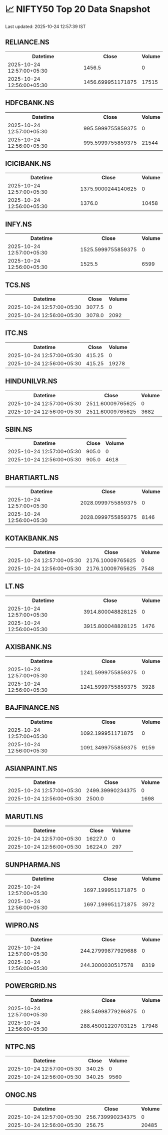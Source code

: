 # 📈 NIFTY50 Top 20 Data Snapshot

Last updated: 2025-10-24 12:57:39 IST

## RELIANCE.NS

<table>
  <tr><th>Datetime</th><th>Close</th><th>Volume</th></tr>
  <tr><td>2025-10-24 12:57:00+05:30</td><td>1456.5</td><td>0</td></tr>
  <tr><td>2025-10-24 12:56:00+05:30</td><td>1456.699951171875</td><td>17515</td></tr>
</table>

## HDFCBANK.NS

<table>
  <tr><th>Datetime</th><th>Close</th><th>Volume</th></tr>
  <tr><td>2025-10-24 12:57:00+05:30</td><td>995.5999755859375</td><td>0</td></tr>
  <tr><td>2025-10-24 12:56:00+05:30</td><td>995.5999755859375</td><td>21544</td></tr>
</table>

## ICICIBANK.NS

<table>
  <tr><th>Datetime</th><th>Close</th><th>Volume</th></tr>
  <tr><td>2025-10-24 12:57:00+05:30</td><td>1375.9000244140625</td><td>0</td></tr>
  <tr><td>2025-10-24 12:56:00+05:30</td><td>1376.0</td><td>10458</td></tr>
</table>

## INFY.NS

<table>
  <tr><th>Datetime</th><th>Close</th><th>Volume</th></tr>
  <tr><td>2025-10-24 12:57:00+05:30</td><td>1525.5999755859375</td><td>0</td></tr>
  <tr><td>2025-10-24 12:56:00+05:30</td><td>1525.5</td><td>6599</td></tr>
</table>

## TCS.NS

<table>
  <tr><th>Datetime</th><th>Close</th><th>Volume</th></tr>
  <tr><td>2025-10-24 12:57:00+05:30</td><td>3077.5</td><td>0</td></tr>
  <tr><td>2025-10-24 12:56:00+05:30</td><td>3078.0</td><td>2092</td></tr>
</table>

## ITC.NS

<table>
  <tr><th>Datetime</th><th>Close</th><th>Volume</th></tr>
  <tr><td>2025-10-24 12:57:00+05:30</td><td>415.25</td><td>0</td></tr>
  <tr><td>2025-10-24 12:56:00+05:30</td><td>415.25</td><td>19278</td></tr>
</table>

## HINDUNILVR.NS

<table>
  <tr><th>Datetime</th><th>Close</th><th>Volume</th></tr>
  <tr><td>2025-10-24 12:57:00+05:30</td><td>2511.60009765625</td><td>0</td></tr>
  <tr><td>2025-10-24 12:56:00+05:30</td><td>2511.60009765625</td><td>3682</td></tr>
</table>

## SBIN.NS

<table>
  <tr><th>Datetime</th><th>Close</th><th>Volume</th></tr>
  <tr><td>2025-10-24 12:57:00+05:30</td><td>905.0</td><td>0</td></tr>
  <tr><td>2025-10-24 12:56:00+05:30</td><td>905.0</td><td>4618</td></tr>
</table>

## BHARTIARTL.NS

<table>
  <tr><th>Datetime</th><th>Close</th><th>Volume</th></tr>
  <tr><td>2025-10-24 12:57:00+05:30</td><td>2028.0999755859375</td><td>0</td></tr>
  <tr><td>2025-10-24 12:56:00+05:30</td><td>2028.0999755859375</td><td>8146</td></tr>
</table>

## KOTAKBANK.NS

<table>
  <tr><th>Datetime</th><th>Close</th><th>Volume</th></tr>
  <tr><td>2025-10-24 12:57:00+05:30</td><td>2176.10009765625</td><td>0</td></tr>
  <tr><td>2025-10-24 12:56:00+05:30</td><td>2176.10009765625</td><td>7548</td></tr>
</table>

## LT.NS

<table>
  <tr><th>Datetime</th><th>Close</th><th>Volume</th></tr>
  <tr><td>2025-10-24 12:57:00+05:30</td><td>3914.800048828125</td><td>0</td></tr>
  <tr><td>2025-10-24 12:56:00+05:30</td><td>3915.800048828125</td><td>1476</td></tr>
</table>

## AXISBANK.NS

<table>
  <tr><th>Datetime</th><th>Close</th><th>Volume</th></tr>
  <tr><td>2025-10-24 12:57:00+05:30</td><td>1241.5999755859375</td><td>0</td></tr>
  <tr><td>2025-10-24 12:56:00+05:30</td><td>1241.5999755859375</td><td>3928</td></tr>
</table>

## BAJFINANCE.NS

<table>
  <tr><th>Datetime</th><th>Close</th><th>Volume</th></tr>
  <tr><td>2025-10-24 12:57:00+05:30</td><td>1092.199951171875</td><td>0</td></tr>
  <tr><td>2025-10-24 12:56:00+05:30</td><td>1091.3499755859375</td><td>9159</td></tr>
</table>

## ASIANPAINT.NS

<table>
  <tr><th>Datetime</th><th>Close</th><th>Volume</th></tr>
  <tr><td>2025-10-24 12:57:00+05:30</td><td>2499.39990234375</td><td>0</td></tr>
  <tr><td>2025-10-24 12:56:00+05:30</td><td>2500.0</td><td>1698</td></tr>
</table>

## MARUTI.NS

<table>
  <tr><th>Datetime</th><th>Close</th><th>Volume</th></tr>
  <tr><td>2025-10-24 12:57:00+05:30</td><td>16227.0</td><td>0</td></tr>
  <tr><td>2025-10-24 12:56:00+05:30</td><td>16224.0</td><td>297</td></tr>
</table>

## SUNPHARMA.NS

<table>
  <tr><th>Datetime</th><th>Close</th><th>Volume</th></tr>
  <tr><td>2025-10-24 12:57:00+05:30</td><td>1697.199951171875</td><td>0</td></tr>
  <tr><td>2025-10-24 12:56:00+05:30</td><td>1697.199951171875</td><td>3972</td></tr>
</table>

## WIPRO.NS

<table>
  <tr><th>Datetime</th><th>Close</th><th>Volume</th></tr>
  <tr><td>2025-10-24 12:57:00+05:30</td><td>244.27999877929688</td><td>0</td></tr>
  <tr><td>2025-10-24 12:56:00+05:30</td><td>244.3000030517578</td><td>8319</td></tr>
</table>

## POWERGRID.NS

<table>
  <tr><th>Datetime</th><th>Close</th><th>Volume</th></tr>
  <tr><td>2025-10-24 12:57:00+05:30</td><td>288.54998779296875</td><td>0</td></tr>
  <tr><td>2025-10-24 12:56:00+05:30</td><td>288.45001220703125</td><td>17948</td></tr>
</table>

## NTPC.NS

<table>
  <tr><th>Datetime</th><th>Close</th><th>Volume</th></tr>
  <tr><td>2025-10-24 12:57:00+05:30</td><td>340.25</td><td>0</td></tr>
  <tr><td>2025-10-24 12:56:00+05:30</td><td>340.25</td><td>9560</td></tr>
</table>

## ONGC.NS

<table>
  <tr><th>Datetime</th><th>Close</th><th>Volume</th></tr>
  <tr><td>2025-10-24 12:57:00+05:30</td><td>256.739990234375</td><td>0</td></tr>
  <tr><td>2025-10-24 12:56:00+05:30</td><td>256.75</td><td>20485</td></tr>
</table>

